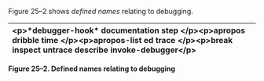  

Figure 25–2 shows *defined names* relating to debugging. 

|\<p\>**\*debugger-hook\* documentation step** \</p\>\<p\>**apropos dribble time** \</p\>\<p\>**apropos-list ed trace** \</p\>\<p\>**break inspect untrace describe invoke-debugger**\</p\>|
| :- |


**Figure 25–2. Defined names relating to debugging** 

